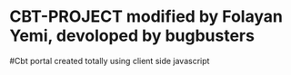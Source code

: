 # CBT-PROJECT modified by Folayan Yemi, devoloped by bugbusters
#Cbt portal created totally using client side javascript 
